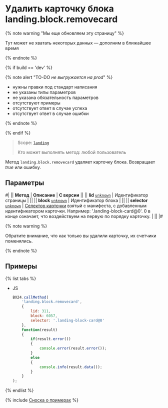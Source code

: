 # Удалить карточку блока landing.block.removecard

{% note warning "Мы еще обновляем эту страницу" %}

Тут может не хватать некоторых данных — дополним в ближайшее время

{% endnote %}

{% if build == 'dev' %}

{% note alert "TO-DO _не выгружается на prod_" %}

- нужны правки под стандарт написания
- не указаны типы параметров
- не указана обязательность параметров
- отсутствуют примеры
- отсутствует ответ в случае успеха
- отсутствует ответ в случае ошибки

{% endnote %}

{% endif %}

> Scope: [`landing`](../../../scopes/permissions.md)
>
> Кто может выполнять метод: любой пользователь

Метод `landing.block.removecard` удаляет карточку блока. Возвращает *_true_* или ошибку.

## Параметры

#|
|| **Метод** | **Описание** | **С версии** ||
|| **lid**
[`unknown`](../../../data-types.md) | Идентификатор страницы | ||
|| **block**
[`unknown`](../../../data-types.md) | Идентификатор блока | ||
|| **selector**
[`unknown`](../../../data-types.md) | [Селектор карточки](../manifest.md#ключ-cards) взятый с манифеста, с добавленным идентификатором карточки.
Например: '.landing-block-card@0'. 0 в конце означает, что воздействуем на первую по порядку карточку. | ||
|#

{% note warning %}

Обратите внимание, что как только вы удалили карточку, их счетчики поменялись.

{% endnote %}

## Примеры

{% list tabs %}

- JS

    ```js
    BX24.callMethod(
        'landing.block.removecard',
        {
            lid: 311,
            block: 6057,
            selector: '.landing-block-card@0'
        },
        function(result)
        {
            if(result.error())
            {
                console.error(result.error());
            }
            else
            {
                console.info(result.data());
            }
        }
    );
    ```

{% endlist %}

{% include [Сноска о примерах](../../../../_includes/examples.md) %}